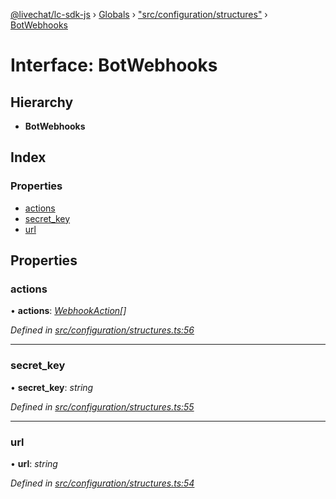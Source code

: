 [@livechat/lc-sdk-js](../README.md) › [Globals](../globals.md) › ["src/configuration/structures"](../modules/_src_configuration_structures_.md) › [BotWebhooks](_src_configuration_structures_.botwebhooks.md)

# Interface: BotWebhooks

## Hierarchy

* **BotWebhooks**

## Index

### Properties

* [actions](_src_configuration_structures_.botwebhooks.md#actions)
* [secret_key](_src_configuration_structures_.botwebhooks.md#secret_key)
* [url](_src_configuration_structures_.botwebhooks.md#url)

## Properties

###  actions

• **actions**: *[WebhookAction](_src_configuration_structures_.webhookaction.md)[]*

*Defined in [src/configuration/structures.ts:56](https://github.com/livechat/lc-sdk-js/blob/8143b05/src/configuration/structures.ts#L56)*

___

###  secret_key

• **secret_key**: *string*

*Defined in [src/configuration/structures.ts:55](https://github.com/livechat/lc-sdk-js/blob/8143b05/src/configuration/structures.ts#L55)*

___

###  url

• **url**: *string*

*Defined in [src/configuration/structures.ts:54](https://github.com/livechat/lc-sdk-js/blob/8143b05/src/configuration/structures.ts#L54)*
